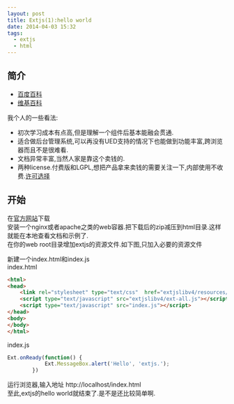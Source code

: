 ```yaml
---
layout: post
title: Extjs(1):hello world
date: 2014-04-03 15:32
tags:
  - extjs
  - html
---
```



简介
---

- [百度百科](http://baike.baidu.com/view/1350145.htm)
- [维基百科](http://zh.wikipedia.org/zh/Extjs)


我个人的一些看法:  

- 初次学习成本有点高,但是理解一个组件后基本能融会贯通.
- 适合做后台管理系统,可以再没有UED支持的情况下也能做到功能丰富,跨浏览器而且不是很难看.
- 文档异常丰富,当然人家是靠这个卖钱的.
- 两种license.付费版和LGPL,想把产品拿来卖钱的需要关注一下,内部使用不收费.[许可选择](http://choosealicense.gitcafe.com/)


开始
---

在[官方网站](http://www.sencha.com/products/extjs/download/)下载  
安装一个nginx或者apache之类的web容器.把下载后的zip减压到html目录.这样就能在本地查看文档和示例了.  
在你的web root目录增加extjs的资源文件.如下图,只加入必要的资源文件  

新建一个index.html和index.js  
index.html
```html
<html>
<head>
	<link rel="stylesheet" type="text/css"	href="extjslibv4/resources/css/ext-all.css" />
	<script type="text/javascript" src="extjslibv4/ext-all.js"></script>
	<script type="text/javascript" src="index.js"></script>
</head>
<body>
</body>
</html>
```

index.js
```js
Ext.onReady(function() {
			Ext.MessageBox.alert('Hello', 'extjs.');
		})
```

运行浏览器,输入地址 http://localhost/index.html  
至此,extjs的hello world就结束了.是不是还比较简单啊.
